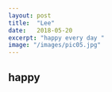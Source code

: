 ```yaml
---
layout: post
title:  "Lee"
date:   2018-05-20
excerpt: "happy every day "
image: "/images/pic05.jpg"
---
```

## happy
